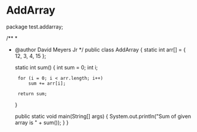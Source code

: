 # AddArray
package test.addarray;

/**
 *
 * @author David Meyers Jr
 */
public class AddArray {
    static int arr[] = { 12, 3, 4, 15 };
    
    static int sum()
    {
        int sum = 0;
        int i;
        
        for (i = 0; i < arr.length; i++)
            sum += arr[i];
        
        return sum;
    }

    public static void main(String[] args) {
        System.out.println("Sum of given array is " + sum());
    }
}
